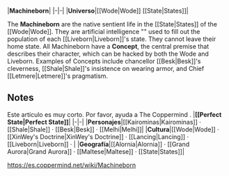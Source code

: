 |**Machineborn**|
|-|-|
|**Universo**|[[Wode\|Wode]] [[State\|States]]|

The **Machineborn** are the native sentient life in the [[State\|States]] of the [[Wode\|Wode]]. They are artificial intelligence "" used to fill out the population of each [[Liveborn\|Liveborn]]'s state. They cannot leave their home state.
All Machineborn have a **Concept**, the central premise that describes their character, which can be hacked by both the Wode and Liveborn. Examples of Concepts include chancellor [[Besk\|Besk]]'s cleverness, [[Shale\|Shale]]'s insistence on wearing armor, and Chief [[Letmere\|Letmere]]'s pragmatism.

## Notes

Este artículo es muy corto. Por favor, ayuda a The Coppermind .
|**[[Perfect State\|Perfect State]]**|
|-|-|
|**Personajes**|[[Kairominas\|Kairominas]] · [[Shale\|Shale]] · [[Besk\|Besk]] · [[Melhi\|Melhi]]|
|**Cultura**|[[Wode\|Wode]] · [[XinWey's Doctrine\|XinWey's Doctrine]] · [[Lancing\|Lancing]] · [[Liveborn\|Liveborn]] · |
|**Geografía**|[[Alornia\|Alornia]] · [[Grand Aurora\|Grand Aurora]] · [[Maltese\|Maltese]] · [[State\|States]]|



https://es.coppermind.net/wiki/Machineborn